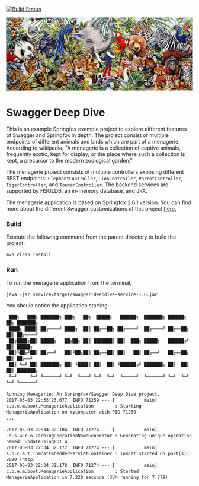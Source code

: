 [![Build Status][travis-badge]][travis-badge-url]

![](./img/menagerie.jpg)

Swagger Deep Dive
======================
This is an example Springfox example project to explore different features of Swagger and Springfox in depth. 
The project consist of multiple endpoints of different animals and birds which are part of a menagerie. According to wikipedia, 
"A menagerie is a collection of captive animals, frequently exotic, kept for display; or the place where such a 
collection is kept, a precursor to the modern zoological garden."

The menagerie project consists of multiple controllers exposing different REST endpoints: `ElephantController`, 
`LionController`, `ParrotController`, `TigerController`, and `ToucanController`. The backend services are supported by 
HSQLDB, an in-memory database, and JPA.

The menagerie application is based on Springfox 2.6.1 version. You can find more about the different Swagger 
customizations of this project [here.](https://github.com/indrabasak/swagger-deepdive/wiki)

### Build
Execute the following command from the parent directory to build the project:
```
mvn clean install
```

### Run
To run the menagerie application from the terminal,
```
java -jar service/target/swagger-deepdive-service-1.0.jar
```

You should notice the application starting:
```
 ███╗   ███╗ ███████╗ ███╗   ██╗  █████╗   ██████╗  ███████╗ ██████╗  ██╗ ███████╗
 ████╗ ████║ ██╔════╝ ████╗  ██║ ██╔══██╗ ██╔════╝  ██╔════╝ ██╔══██╗ ██║ ██╔════╝
 ██╔████╔██║ █████╗   ██╔██╗ ██║ ███████║ ██║  ███╗ █████╗   ██████╔╝ ██║ █████╗
 ██║╚██╔╝██║ ██╔══╝   ██║╚██╗██║ ██╔══██║ ██║   ██║ ██╔══╝   ██╔══██╗ ██║ ██╔══╝
 ██║ ╚═╝ ██║ ███████╗ ██║ ╚████║ ██║  ██║ ╚██████╔╝ ███████╗ ██║  ██║ ██║ ███████╗
 ╚═╝     ╚═╝ ╚══════╝ ╚═╝  ╚═══╝ ╚═╝  ╚═╝  ╚═════╝  ╚══════╝ ╚═╝  ╚═╝ ╚═╝ ╚══════╝

Running Menagerie: An Springfox/Swagger Deep Dive project.
2017-05-03 22:33:23.677  INFO 71259 --- [           main] c.b.e.m.boot.MenagerieApplication        : Starting MenagerieApplication on mycomputer with PID 71259
...

2017-05-03 22:34:32.104  INFO 71274 --- [           main] .d.s.w.r.o.CachingOperationNameGenerator : Generating unique operation named: updateUsingPUT_4
2017-05-03 22:34:32.172  INFO 71274 --- [           main] s.b.c.e.t.TomcatEmbeddedServletContainer : Tomcat started on port(s): 8080 (http)
2017-05-03 22:34:32.178  INFO 71274 --- [           main] c.b.e.m.boot.MenagerieApplication        : Started MenagerieApplication in 7.228 seconds (JVM running for 7.778)
```

[travis-badge]: https://travis-ci.org/indrabasak/swagger-deepdive.svg?branch=master
[travis-badge-url]: https://travis-ci.org/indrabasak/swagger-deepdive/